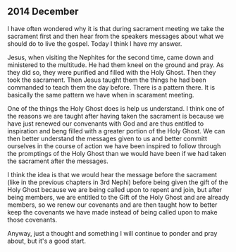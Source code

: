 ## 2014 December

I have often wondered why it is that during sacrament meeting we take the sacrament first and then hear from the speakers messages about what we should do to live the gospel. Today I think I have my answer.

Jesus, when visiting the Nephites for the second time, came down and ministered to the multitude. He had them kneel on the ground and pray. As they did so, they were purified and filled with the Holy Ghost. Then they took the sacrament. Then Jesus taught them the things he had been commanded to teach them the day before. There is a pattern there. It is basically the same pattern we have when in scarament meeting.

One of the things the Holy Ghost does is help us understand. I think one of the reasons we are taught after having taken the sacrament is because we have just renewed our convenants with God and are thus entitled to inspiration and beng filled with a greater portion of the Holy Ghost. We can then better understand the messages given to us and better committ ourselves in the course of action we have been inspired to follow through the promptings of the Holy Ghost than we would have been if we had taken the sacrament after the messages.

I think the idea is that we would hear the message before the sacrament (like in the previous chapters in 3rd Nephi) before being given the gift of the Holy Ghost because we are being called upon to repent and join, but after being members, we are entitled to the Gift of the Holy Ghost and are already members, so we renew our covenants and are then taught how to better keep the covenants we have made instead of being called upon to make those covenants.

Anyway, just a thought and something I will continue to ponder and pray about, but it's a good start.